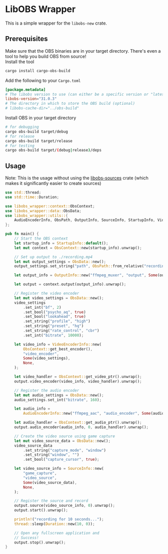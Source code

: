 # LibOBS Wrapper

This is a simple wrapper for the `libobs-new` crate.

## Prerequisites
Make sure that the OBS binaries are in your target directory. There's even a tool to help you build OBS from source! <br>
Install the tool
```bash
cargo install cargo-obs-build
```

Add the following to your `Cargo.toml`
```toml
[package.metadata]
# The libobs version to use (can either be a specific version or "latest")
libobs-version="31.0.3"
# The directory in which to store the OBS build (optional)
# libobs-cache-dir="../obs-build"

```

Install OBS in your target directory
```bash
# for debugging
cargo obs-build target/debug
# for release
cargo obs-build target/release
# for testing
cargo obs-build target/(debug|release)/deps
```

## Usage

Note: This is the usage without using the [libobs-sources](https://crates.io/crates/libobs-sources) crate (which makes it significantly easier to create sources)
```rust
use std::thread;
use std::time::Duration;

use libobs_wrapper::context::ObsContext;
use libobs_wrapper::data::ObsData;
use libobs_wrapper::utils::{
    AudioEncoderInfo, ObsPath, OutputInfo, SourceInfo, StartupInfo, VideoEncoderInfo,
};

pub fn main() {
    // Start the OBS context
    let startup_info = StartupInfo::default();
    let mut context = ObsContext::new(startup_info).unwrap();

    // Set up output to ./recording.mp4
    let mut output_settings = ObsData::new();
    output_settings.set_string("path", ObsPath::from_relative("recording.mp4").build());

    let output_info = OutputInfo::new("ffmpeg_muxer", "output", Some(output_settings), None);

    let output = context.output(output_info).unwrap();

    // Register the video encoder
    let mut video_settings = ObsData::new();
    video_settings
        .set_int("bf", 2)
        .set_bool("psycho_aq", true)
        .set_bool("lookahead", true)
        .set_string("profile", "high")
        .set_string("preset", "hq")
        .set_string("rate_control", "cbr")
        .set_int("bitrate", 10000);

    let video_info = VideoEncoderInfo::new(
        ObsContext::get_best_encoder(),
        "video_encoder",
        Some(video_settings),
        None,
    );

    let video_handler = ObsContext::get_video_ptr().unwrap();
    output.video_encoder(video_info, video_handler).unwrap();

    // Register the audio encoder
    let mut audio_settings = ObsData::new();
    audio_settings.set_int("bitrate", 160);

    let audio_info =
        AudioEncoderInfo::new("ffmpeg_aac", "audio_encoder", Some(audio_settings), None);

    let audio_handler = ObsContext::get_audio_ptr().unwrap();
    output.audio_encoder(audio_info, 0, audio_handler).unwrap();

    // Create the video source using game capture
    let mut video_source_data = ObsData::new();
    video_source_data
        .set_string("capture_mode", "window")
        .set_string("window", "")
        .set_bool("capture_cursor", true);

    let video_source_info = SourceInfo::new(
        "game_capture",
        "video_source",
        Some(video_source_data),
        None,
    );

    // Register the source and record
    output.source(video_source_info, 0).unwrap();
    output.start().unwrap();

    println!("recording for 10 seconds...");
    thread::sleep(Duration::new(10, 0));

    // Open any fullscreen application and
    // Success!
    output.stop().unwrap();
}
```
